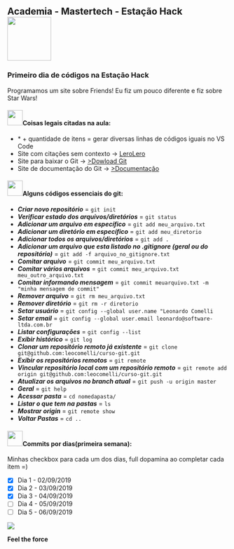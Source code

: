 <nav>
  <h1>Academia - Mastertech - Estação Hack  <img src="https://ftp.mastertech.com.br/Nginx-Fancyindex-Theme/Nginx-Fancyindex-Theme-light/estacao-logo.png"  width="100"  /></h1>
</nav>
  
<h3>Primeiro dia de códigos na Estação Hack </h3>
<p>Programamos um site sobre Friends! Eu fiz um pouco diferente e fiz sobre Star Wars!</p>

<h4><img src="https://media.giphy.com/media/dwDhATtza3TtS/source.gif"  width="35"  />Coisas legais citadas na aula:</h4>

<ul>
  <li> * + quantidade de itens = gerar diversas linhas de códigos iguais no VS Code </li>
  <li> Site com citações sem contexto ->  <a href="https://lerolero.com/" target="_blank">LeroLero</a>
  <li> Site para baixar o Git -> <a href="https://git-scm.com/downloads" target="_blank">>Dowload Git</a> </li>
  <li> Site de documentação do Git -> <a href="https://git-scm.com/doc"target="_blank">>Documentação</a> </li>
</ul>

<h4><img src="https://media.giphy.com/media/dwDhATtza3TtS/source.gif"  width="35"  />Alguns códigos essenciais do git:</h4>


 - **_Criar novo repositório_** = `git init`
 - **_Verificar estado dos arquivos/diretórios_** = `git status`
 - **_Adicionar um arquivo em específico_** = `git add meu_arquivo.txt`
 - **_Adicionar um diretório em específico_** = `git add meu_diretorio`
 - **_Adicionar todos os arquivos/diretórios_** = `git add . `
 - **_Adicionar um arquivo que esta listado no .gitignore (geral ou do repositório)_** = `git add -f arquivo_no_gitignore.txt `
 - **_Comitar arquivo_** = `git commit meu_arquivo.txt` 
 - **_Comitar vários arquivos_** = `git commit meu_arquivo.txt meu_outro_arquivo.txt `
 - **_Comitar informando mensagem_** = `git commit meuarquivo.txt -m "minha mensagem de commit"`
 - **_Remover arquivo_** = `git rm meu_arquivo.txt`
- **_Remover diretório_** = `git rm -r diretorio`
- **_Setar usuário_** = `git config --global user.name "Leonardo Comelli`
- **_Setar email_** = `git config --global user.email leonardo@software-ltda.com.br`
- **_Listar configurações_** = `git config --list`
- **_Exibir histórico_** = `git log`
- **_Clonar um repositório remoto já existente_** = `git clone git@github.com:leocomelli/curso-git.git`
- **_Exibir os repositórios remotos_** = `git remote`
- **_Vincular repositório local com um repositório remoto_** = `git remote add origin git@github.com:leocomelli/curso-git.git`
- **_Atualizar os arquivos no branch atual_** = `git push -u origin master`
- **_Geral_** = `git help`
- **_Acessar pasta_** = `cd nomedapasta/`
- **_Listar o que tem na pastas_** = `ls`
- **_Mostrar origin_** = `git remote show`
- **_Voltar Pastas_** = `cd ..`


<h4><img src="https://media.giphy.com/media/dwDhATtza3TtS/source.gif"  width="35"  />Commits por dias(primeira semana):</h4>

Minhas checkbox para cada um dos dias, full dopamina ao completar cada item =)
  
- [x] Dia 1 - 02/09/2019
- [x] Dia 2 - 03/09/2019
- [x] Dia 3 - 04/09/2019
- [ ] Dia 4 - 05/09/2019
- [ ] Dia 5 - 06/09/2019

<footer>
 
<img src="https://media.giphy.com/media/rHR8qP1mC5V3G/source.gif"/>
  
<b>Feel the force</b>
  

</footer>
